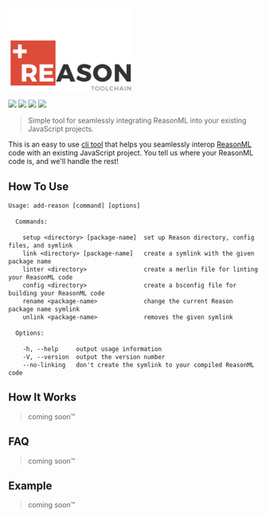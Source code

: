 <img width="250" src="public/header.png" alt="add-reason" />

<a href="#"><img src="https://travis-ci.org/nickzuber/add-reason.svg?branch=master" /></a> <a href="#"><img src="https://img.shields.io/badge/project-active-brightgreen.svg" /></a> <a href="#"><img src="https://img.shields.io/badge/released-no-red.svg" /></a> <a href="#"><img src="https://img.shields.io/badge/license-MIT%20Licence-blue.svg" /></a>

> Simple tool for seamlessly integrating ReasonML into your existing JavaScript projects.

This is an easy to use [cli tool](https://en.wikipedia.org/wiki/Command-line_interface) that helps you seamlessly interop [ReasonML](https://reasonml.github.io/) code with an existing JavaScript project. You tell us where your ReasonML code is, and we'll handle the rest!

## How To Use

```
Usage: add-reason [command] [options]

  Commands:

    setup <directory> [package-name]  set up Reason directory, config files, and symlink
    link <directory> [package-name]   create a symlink with the given package name
    linter <directory>                create a merlin file for linting your ReasonML code
    config <directory>                create a bsconfig file for building your ReasonML code
    rename <package-name>             change the current Reason package name symlink
    unlink <package-name>             removes the given symlink

  Options:

    -h, --help     output usage information
    -V, --version  output the version number
    --no-linking   don't create the symlink to your compiled ReasonML code
```

## How It Works

> coming soon™

## FAQ

> coming soon™

## Example

> coming soon™
